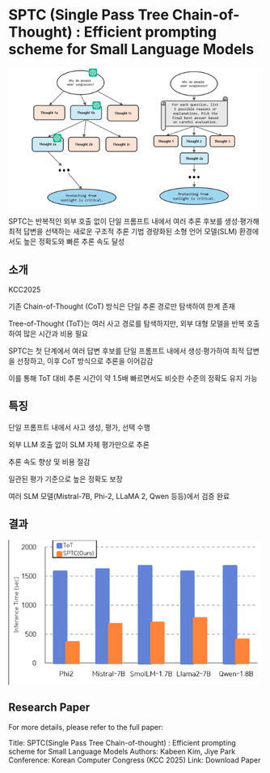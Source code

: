 # SPTC (Single Pass Tree Chain-of-Thought) : Efficient prompting scheme for Small Language Models
<img src="figure/architecture.png" alt="SPTC architecture" width="800"/>

SPTC는 반복적인 외부 호출 없이 단일 프롬프트 내에서 여러 추론 후보를 생성·평가해 최적 답변을 선택하는 새로운 구조적 추론 기법
경량화된 소형 언어 모델(SLM) 환경에서도 높은 정확도와 빠른 추론 속도 달성

## 소개
KCC2025

기존 Chain-of-Thought (CoT) 방식은 단일 추론 경로만 탐색하여 한계 존재

Tree-of-Thought (ToT)는 여러 사고 경로를 탐색하지만, 외부 대형 모델을 반복 호출하여 많은 시간과 비용 필요

SPTC는 첫 단계에서 여러 답변 후보를 단일 프롬프트 내에서 생성·평가하여 최적 답변을 선정하고, 이후 CoT 방식으로 추론을 이어감감

이를 통해 ToT 대비 추론 시간이 약 1.5배 빠르면서도 비슷한 수준의 정확도 유지 가능

## 특징
단일 프롬프트 내에서 사고 생성, 평가, 선택 수행

외부 LLM 호출 없이 SLM 자체 평가만으로 추론

추론 속도 향상 및 비용 절감

일관된 평가 기준으로 높은 정확도 보장

여러 SLM 모델(Mistral-7B, Phi-2, LLaMA 2, Qwen 등등)에서 검증 완료

## 결과
<img src="figure/Result.png" alt="Result" width="500"/>

## Research Paper
For more details, please refer to the full paper:

Title: SPTC(Single Pass Tree Chain-of-thought) : Efficient prompting scheme for Small Language Models
Authors: Kabeen Kim, Jiye Park
Conference: Korean Computer Congress (KCC 2025)
Link: Download Paper
